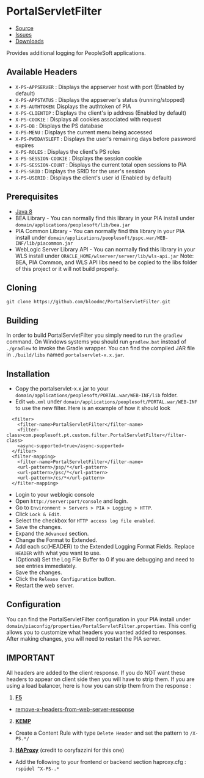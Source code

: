 # PortalServletFilter

* [Source]
* [Issues]
* [Downloads]

Provides additional logging for PeopleSoft applications.

## Available Headers
* `X-PS-APPSERVER` : Displays the appserver host with port (Enabled by default)
* `X-PS-APPSTATUS` : Displays the appserver's status (running/stopped)
* `X-PS-AUTHTOKEN`: Displays the authtoken of PIA
* `X-PS-CLIENTIP` : Displays the client's ip address (Enabled by default)
* `X-PS-COOKIE` : Displays all cookies associated with request
* `X-PS-DB` : Displays the PS database
* `X-PS-MENU` : Displays the current menu being accessed
* `X-PS-PWDDAYSLEFT` : Displays the user's remaining days before password expires
* `X-PS-ROLES` : Displays the client's PS roles
* `X-PS-SESSION-COOKIE` : Displays the session cookie
* `X-PS-SESSION-COUNT` : Displays the current total open sessions to PIA
* `X-PS-SRID` : Displays the SRID for the user's session
* `X-PS-USERID` : Displays the client's user id (Enabled by default)

## Prerequisites
* [Java 8]
* BEA Library - You can normally find this library in your PIA install under `domain/applications/peoplesoft/lib/bea.jar`
* PIA Common Library - You can normally find this library in your PIA install under `domain/applications/peoplesoft/pspc.war/WEB-INF/lib/piacommon.jar`
* WebLogic Server Library API - You can normally find this library in your WLS install under `ORACLE_HOME/wlserver/server/lib/wls-api.jar`
Note: BEA, PIA Common, and WLS API libs need to be copied to the libs folder of this project or it will not build properly.

## Cloning

`git clone https://github.com/bloodmc/PortalServletFilter.git`

## Building
In order to build PortalServletFilter you simply need to run the `gradlew` command. On Windows systems you should run `gradlew.bat` instead of `./gradlew` to invoke the Gradle wrapper. You can find the compiled JAR file in `./build/libs` named `portalservlet-x.x.jar`.

## Installation
* Copy the portalservlet-x.x.jar to your `domain/applications/peoplesoft/PORTAL.war/WEB-INF/lib` folder.
* Edit `web.xml` under `domain/applications/peoplesoft/PORTAL.war/WEB-INF` to use the new filter.
Here is an example of how it should look
```
  <filter>
    <filter-name>PortalServletFilter</filter-name>
    <filter-class>com.peoplesoft.pt.custom.filter.PortalServletFilter</filter-class>
    <async-supported>true</async-supported>
  </filter>
  <filter-mapping>
    <filter-name>PortalServletFilter</filter-name>
    <url-pattern>/psp/*</url-pattern>
    <url-pattern>/psc/*</url-pattern>
    <url-pattern>/cs/*</url-pattern>
  </filter-mapping>
```
* Login to your weblogic console
* Open `http://server:port/console` and login.
* Go to `Environment > Servers > PIA > Logging > HTTP`.
* Click `Lock & Edit`.
* Select the checkbox for `HTTP access log file enabled`.
* Save the changes.
* Expand the `Advanced` section.
* Change the Format to Extended.
* Add each sc(HEADER) to the Extended Logging Format Fields. Replace `HEADER` with what you want to use.
* (Optional) Set the Log File Buffer to 0 if you are debugging and need to see entries immediately.
* Save the changes.
* Click the `Release Configuration` button.
* Restart the web server.

## Configuration
You can find the PortalServletFilter configuration in your PIA install under `domain/piaconfig/properties/PortalServletFilter.properties`.
This config allows you to customize what headers you wanted added to responses. After making changes, you will need to restart the PIA server.

## IMPORTANT
All headers are added to the client response. If you do NOT want these headers to appear on client side then you will have to strip them. 
If you are using a load balancer, here is how you can strip them from the response : 

1. **[F5]**
* [remove-x-headers-from-web-server-response](https://devcentral.f5.com/codeshare/remove-x-headers-from-web-server-response)

2. **[KEMP]**
* Create a Content Rule with type `Delete Header` and set the pattern to `/X-PS.*/`

3. **[HAProxy]** (credit to coryfazzini for this one)
* Add the following to your frontend or backend section haproxy.cfg : `rspidel ^X-PS-.*`

[Source]: https://github.com/bloodmc/PortalServletFilter
[Issues]: https://github.com/bloodmc/PortalServletFilter/issues
[Downloads]: https://github.com/bloodmc/PortalServletFilter/releases
[Java 8]: http://java.oracle.com
[F5]: https://f5.com/glossary/load-balancer
[KEMP]: https://kemptechnologies.com/load-balancer/
[HAProxy]: https://www.haproxy.org/